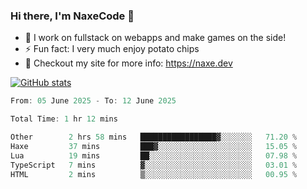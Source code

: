 ### Hi there, I'm NaxeCode 👋
- 🔭 I work on fullstack on webapps and make games on the side!
- ⚡ Fun fact: I very much enjoy potato chips
- 🔋 Checkout my site for more info: https://naxe.dev

[![GitHub stats](https://github-readme-stats.vercel.app/api?username=naxecode&theme=onedark)](https://naxe.dev)

<!--START_SECTION:waka-->

```csharp
From: 05 June 2025 - To: 12 June 2025

Total Time: 1 hr 12 mins

Other        2 hrs 58 mins   █████████████████▓░░░░░░░   71.20 %
Haxe         37 mins         ███▓░░░░░░░░░░░░░░░░░░░░░   15.05 %
Lua          19 mins         ██░░░░░░░░░░░░░░░░░░░░░░░   07.98 %
TypeScript   7 mins          ▓░░░░░░░░░░░░░░░░░░░░░░░░   03.01 %
HTML         2 mins          ▒░░░░░░░░░░░░░░░░░░░░░░░░   00.95 %
```

<!--END_SECTION:waka-->



<!--
**NaxeCode/NaxeCode** is a ✨ _special_ ✨ repository because its `README.md` (this file) appears on your GitHub profile.

Here are some ideas to get you started:

- 🔭 I’m currently working on Web apps for indie games!
- 🌱 I’m currently mastering C#
- 👯 I’m looking to collaborate on ...
- 🤔 I’m looking for help with ...
- 💬 Ask me about ...
- 📫 How to reach me: ...
- 😄 Pronouns: ...
- ⚡ Fun fact: I love chips
-->
